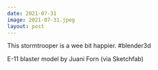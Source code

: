 ```yaml
---
date: 2021-07-31
image: 2021-07-31.jpeg
layout: post
---
```


This stormtrooper is a wee bit happier. #blender3d

E-11 blaster model by Juani Forn (via Sketchfab)
